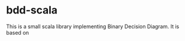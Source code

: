 bdd-scala
=========
This is a small scala library implementing Binary Decision Diagram. It is based on
